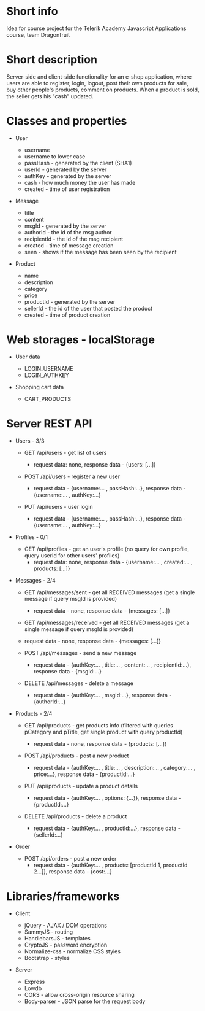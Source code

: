 # Short info
Idea for course project for the Telerik Academy Javascript Applications course, team Dragonfruit

# Short description
Server-side and client-side functionality for an e-shop application, where users are able to register, login, logout, post their own products for sale, buy other people's products, comment on products.
When a product is sold, the seller gets his "cash" updated.

# Classes and properties
  * User
    - username
    - username to lower case
    - passHash - generated by the client (SHA1)
    - userId - generated by the server
    - authKey - generated by the server
    - cash - how much money the user has made
    - created - time of user registration
  
  * Message
    - title
    - content
    - msgId - generated by the server
    - authorId - the id of the msg author
    - recipientId - the id of the msg recipient
    - created - time of message creation
    - seen - shows if the message has been seen by the recipient

  * Product
    - name
    - description
    - category
    - price
    - productId - generated by the server
    - sellerId - the id of the user that posted the product
    - created - time of product creation

# Web storages - localStorage
  * User data
    - LOGIN_USERNAME
    - LOGIN_AUTHKEY

  * Shopping cart data
    - CART_PRODUCTS    

# Server REST API
  * Users - 3/3
    - GET       /api/users      - get list of users
      * request data: none, response data - {users: [...]}

    - POST      /api/users      - register a new user
      * request data - {username:... , passHash:...}, response data - {username:... , authKey:...}

    - PUT       /api/users      - user login
      * request data - {username:... , passHash:...}, response data - {username:... , authKey:...}

  * Profiles - 0/1
    - GET       /api/profiles   - get an user's profile (no query for own profile, query userId for other users' profiles)
      * request data: none, response data - {username:... , created:... , products: [...]} 

  * Messages - 2/4
    - GET       /api/messages/sent       - get all RECEIVED messages (get a single message if query msgId is provided)
      * request data - none, response data - {messages: [...]}

    - GET       /api/messages/received   - get all RECEIVED messages (get a single message if query msgId is provided)
    * request data - none, response data - {messages: [...]}

    - POST      /api/messages            - send a new message
      * request data - {authKey:... , title:... , content:... , recipientId:...}, response data - {msgId:...}

    - DELETE    /api/messages             - delete a message
      * request data - {authKey:... , msgId:...}, response data - {authorId:...}

  * Products - 2/4
    - GET       /api/products   - get products info (filtered with queries pCategory and pTitle, get single product with query productId)
      * request data - none, response data - {products: [...]}

    - POST      /api/products   - post a new product
      * request data - {authKey:... , title:... , description:... , category:... , price:...}, response data - {productId:...}

    - PUT       /api/products   - update a product details
      * request data - {authKey:... , options: {...}}, response data - {productId:...}

    - DELETE    /api/products   - delete a product
      * request data - {authKey:... , productId:...}, response data - {sellerId:...}

  * Order
    - POST      /api/orders     - post a new order
      * request data - {authKey:... , products: [productId 1, productId 2...]}, response data - {cost:...}

# Libraries/frameworks
  * Client
    - jQuery - AJAX / DOM operations
    - SammyJS - routing
    - HandlebarsJS - templates
    - CryptoJS - password encryption
    - Normalize-css - normalize CSS styles
    - Bootstrap - styles

  * Server
    - Express
    - Lowdb
    - CORS - allow cross-origin resource sharing
    - Body-parser - JSON parse for the request body